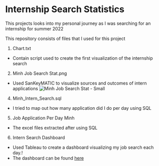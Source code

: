 # Internship Search Statistics
This projects looks into my personal journey as I was searching for an internship for summer 2022


This repository consists of files that I used for this project
1. Chart.txt
- Contain script used to create the first visualization of the internship search
2. Minh Job Search Stat.png
- Used SanKeyMATIC to visualize sources and outcomes of intern applications
![Minh Job Search Stat - Small](https://user-images.githubusercontent.com/70278752/157538684-812b7f60-0fa8-40f4-ba1c-8eed56d5694e.png)
4. Minh_Intern_Search.sql
- I tried to map out how many application did I do per day using SQL
5. Job Application Per Day Minh
- The excel files extracted after using SQL
6. Intern Search Dashboard
- Used Tableau to create a dashboard visualizing my job search each day.!
- The dashboard can be found [here](https://public.tableau.com/app/profile/minh.le4374/viz/InternshipSearchStatistics/Dashboard1?publish=yes)
